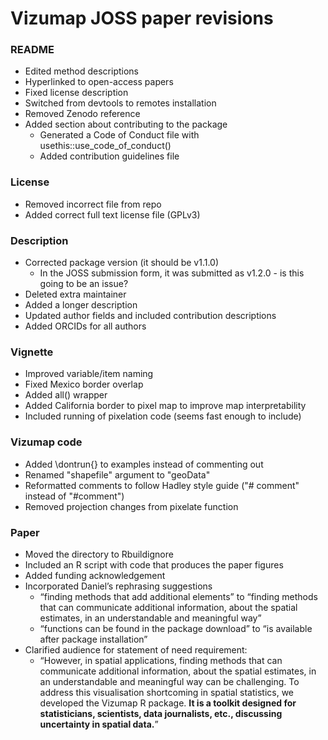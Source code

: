 # Vizumap JOSS paper revisions

### README 
* Edited method descriptions
* Hyperlinked to open-access papers
* Fixed license description
* Switched from devtools to remotes installation
* Removed Zenodo reference
* Added section about contributing to the package
  * Generated a Code of Conduct file with usethis::use_code_of_conduct()
  * Added contribution guidelines file

### License
* Removed incorrect file from repo
* Added correct full text license file (GPLv3)

### Description
* Corrected package version (it should be v1.1.0)
  * In the JOSS submission form, it was submitted as v1.2.0 - is this going to be an issue?
* Deleted extra maintainer
* Added a longer description
* Updated author fields and included contribution descriptions
* Added ORCIDs for all authors

### Vignette
* Improved variable/item naming
* Fixed Mexico border overlap
* Added all() wrapper
* Added California border to pixel map to improve map interpretability
* Included running of pixelation code (seems fast enough to include)

### Vizumap code
* Added \dontrun{} to examples instead of commenting out
* Renamed "shapefile" argument to "geoData"
* Reformatted comments to follow Hadley style guide ("# comment" instead of "#comment")
* Removed projection changes from pixelate function

### Paper
* Moved the directory to Rbuildignore
* Included an R script with code that produces the paper figures
* Added funding acknowledgement
* Incorporated Daniel’s rephrasing suggestions
  * “finding methods that add additional elements” to “finding methods that can communicate additional information, about the spatial estimates, in an understandable and meaningful way”
  * “functions can be found in the package download” to “is available after package installation”
* Clarified audience for statement of need requirement:
  * “However, in spatial applications, finding methods that can communicate additional information, about the spatial estimates, in an understandable and meaningful way can be challenging. To address this visualisation shortcoming in spatial statistics, we developed the Vizumap R package. **It is a toolkit designed for statisticians, scientists, data journalists, etc., discussing uncertainty in spatial data.**”






